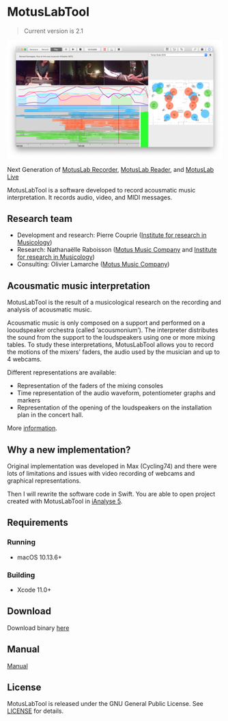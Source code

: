 #  MotusLabTool

> Current version is 2.1

![Main interface](MotusLabTool/Resources/Manual/Images/interface.png)

Next Generation of [MotusLab Recorder](https://github.com/pierrecouprie/MotusLabRecorder), [MotusLab Reader](https://github.com/pierrecouprie/MotusLabReader), and [MotusLab Live](https://github.com/pierrecouprie/MotusLabLive)

MotusLabTool is a software developed to record acousmatic music interpretation. It records audio, video, and MIDI messages.

## Research team

* Development and research: Pierre Couprie ([Institute for research in Musicology](http://www.iremus.cnrs.fr/))
* Research: Nathanaëlle Raboisson ([Motus Music Company](https://motus.fr/) and [Institute for research in Musicology](http://www.iremus.cnrs.fr/))
* Consulting: Olivier Lamarche ([Motus Music Company](https://motus.fr/))

## Acousmatic music interpretation

MotusLabTool is the result of a musicological research on the recording and analysis of acousmatic music.

Acousmatic music is only composed on a support and performed on a looudspeaker orchestra (called ‘acousmonium’). The interpreter distributes the sound from the support to the loudspeakers using one or more mixing tables. To study these interpretations, MotusLabTool allows you to record the motions of the mixers' faders, the audio used by the musician and up to 4 webcams.

Different representations are available:

* Representation of the faders of the mixing consoles
* Time representation of the audio waveform, potentiometer graphs and markers
* Representation of the opening of the loudspeakers on the installation plan in the concert hall.

More [information](http://www.iremus.cnrs.fr/fr/programme-de-recherche/analyse-de-linterpretation-acousmatique).

## Why a new implementation?

Original implementation was developed in Max (Cycling74) and there were lots of limitations and issues with video recording of webcams and graphical representations.

Then I will rewrite the software code in Swift. You are able to open project created with MotusLabTool in [iAnalyse 5](http://ianalyse5.pierrecouprie.fr).

## Requirements

### Running

- macOS 10.13.6+

### Building

- Xcode 11.0+

## Download

Download binary [here](https://github.com/pierrecouprie/MotusLabTool/releases)

## Manual

[Manual](https://github.com/pierrecouprie/MotusLabTool/blob/master/MotusLabTool/Resources/Manual/Manual.md)

## License

MotusLabTool is released under the GNU General Public License. See [LICENSE](https://github.com/pierrecouprie/MotusLabTool/blob/master/LICENSE.md) for details.


